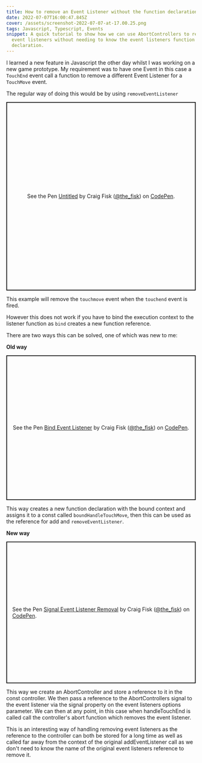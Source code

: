 ```yaml
---
title: How to remove an Event Listener without the function declaration
date: 2022-07-07T16:00:47.845Z
cover: /assets/screenshot-2022-07-07-at-17.00.25.png
tags: Javascript, Typescript, Events
snippet: A quick tutorial to show how we can use AbortControllers to remove
  event listeners without needing to know the event listeners function
  declaration.
---
```

I learned a new feature in Javascript the other day whilst I was working on a new game prototype. My requirement was to have one Event in this case a `TouchEnd` event call a function to remove a different Event Listener for a `TouchMove` event. 

The regular way of doing this would be by using `removeEventListener`

<p class="codepen" data-height="500" data-theme-id="light" data-default-tab="js,result" data-slug-hash="GRxZKGm" data-user="the_fisk" style="height: 500px; box-sizing: border-box; display: flex; align-items: center; justify-content: center; border: 2px solid; margin: 1em 0; padding: 1em;">
  <span>See the Pen <a href="https://codepen.io/the_fisk/pen/GRxZKGm">
  Untitled</a> by Craig Fisk (<a href="https://codepen.io/the_fisk">@the_fisk</a>)
  on <a href="https://codepen.io">CodePen</a>.</span>
</p>
<script async src="https://cpwebassets.codepen.io/assets/embed/ei.js"></script>

This example will remove the `touchmove` event when the `touchend` event is fired.

However this does not work if you have to bind the execution context to the listener function as `bind` creates a new function reference.

There are two ways this can be solved, one of which was new to me:

**Old way**

<p class="codepen" data-height="383.904052734375" data-theme-id="light" data-default-tab="js,result" data-slug-hash="MWVyEbG" data-user="the_fisk" style="height: 383.904052734375px; box-sizing: border-box; display: flex; align-items: center; justify-content: center; border: 2px solid; margin: 1em 0; padding: 1em;">
  <span>See the Pen <a href="https://codepen.io/the_fisk/pen/MWVyEbG">
  Bind Event Listener</a> by Craig Fisk (<a href="https://codepen.io/the_fisk">@the_fisk</a>)
  on <a href="https://codepen.io">CodePen</a>.</span>
</p>
<script async src="https://cpwebassets.codepen.io/assets/embed/ei.js"></script>

This way creates a new function declaration with the bound context and assigns it to a const called `boundHandleTouchMove`, then this can be used as the reference for add and `removeEventListener`.

**New way**

<p class="codepen" data-height="376.4012451171875" data-theme-id="light" data-default-tab="js,result" data-slug-hash="MWVyEJG" data-user="the_fisk" style="height: 376.4012451171875px; box-sizing: border-box; display: flex; align-items: center; justify-content: center; border: 2px solid; margin: 1em 0; padding: 1em;">
  <span>See the Pen <a href="https://codepen.io/the_fisk/pen/MWVyEJG">
  Signal Event Listener Removal</a> by Craig Fisk (<a href="https://codepen.io/the_fisk">@the_fisk</a>)
  on <a href="https://codepen.io">CodePen</a>.</span>
</p>
<script async src="https://cpwebassets.codepen.io/assets/embed/ei.js"></script>

This way we create an AbortController and store a reference to it in the const controller. We then pass a reference to the AbortControllers signal to the event listener via the signal property on the event listeners options parameter. We can then at any point, in this case when handleTouchEnd is called call the controller's abort function which removes the event listener.

This is an interesting way of handling removing event listeners as the reference to the controller can both be stored for a long time as well as called far away from the context of the original addEventListener call as we don't need to know the name of the original event listeners reference to remove it.